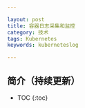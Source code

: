 ```yaml
---

layout: post
title: 容器日志采集和监控
category: 技术
tags: Kubernetes
keywords: kuberneteslog

---
```


## 简介（持续更新）

* TOC
{:toc}









